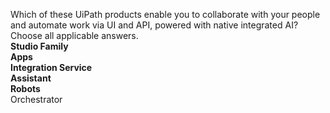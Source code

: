 Which of these UiPath products enable you to collaborate with your people and automate work via UI and API, powered with native integrated AI? Choose all applicable answers.<br>
    **Studio Family<br>
    Apps<br>
    Integration Service<br>
    Assistant<br>
    Robots<br>**
    Orchestrator


